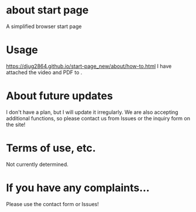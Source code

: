# about start page
A simplified browser start page
# Usage
https://djug2864.github.io/start-page_new/about/how-to.html
I have attached the video and PDF to .
# About future updates
I don't have a plan, but I will update it irregularly.
We are also accepting additional functions, so please contact us from Issues or the inquiry form on the site!
# Terms of use, etc.
Not currently determined.
# If you have any complaints...
Please use the contact form or Issues!

